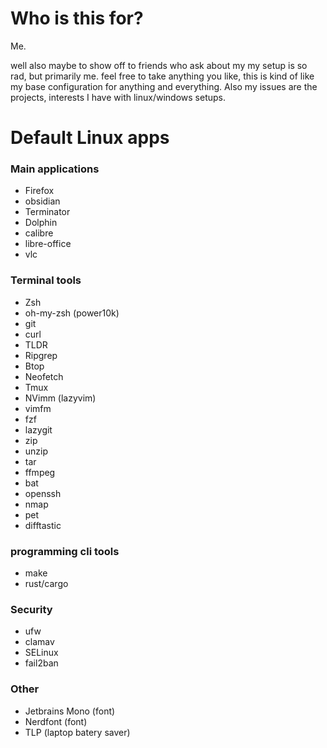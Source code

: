 
# Who is this for?
Me.

well also maybe to show off to friends who ask about my my setup is so rad, but primarily me.
feel free to take anything you like, this is kind of like my base configuration for anything and everything. Also my issues are the projects, interests I have with linux/windows setups.

# Default Linux apps

### Main applications
- Firefox
- obsidian
- Terminator
- Dolphin
- calibre
- libre-office
- vlc

### Terminal tools
- Zsh
- oh-my-zsh (power10k)
- git
- curl
- TLDR
- Ripgrep
- Btop
- Neofetch
- Tmux
- NVimm (lazyvim)
- vimfm
- fzf
- lazygit
- zip
- unzip
- tar
- ffmpeg
- bat
- openssh
- nmap
- pet
- difftastic

### programming cli tools
- make
- rust/cargo


### Security
- ufw
- clamav
- SELinux
- fail2ban

### Other
- Jetbrains Mono (font)
- Nerdfont (font)
- TLP (laptop batery saver)

